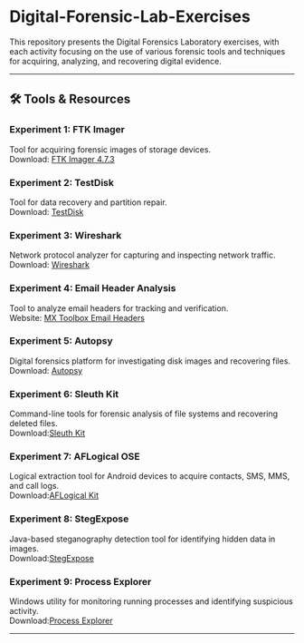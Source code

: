 # Digital-Forensic-Lab-Exercises

This repository presents the Digital Forensics Laboratory exercises, with each activity focusing on the use of various forensic tools and techniques for acquiring, analyzing, and recovering digital evidence.

---

## 🛠️ Tools & Resources

### Experiment 1: FTK Imager
Tool for acquiring forensic images of storage devices.  
Download: [FTK Imager 4.7.3](https://www.exterro.com/ftk-product-downloads/ftk-imager-4-7-3-81)

### Experiment 2: TestDisk
Tool for data recovery and partition repair.  
Download: [TestDisk](https://www.cgsecurity.org/wiki/Download_TestDisk)

### Experiment 3: Wireshark
Network protocol analyzer for capturing and inspecting network traffic.  
Download: [Wireshark](https://www.wireshark.org/download.html)

### Experiment 4: Email Header Analysis
Tool to analyze email headers for tracking and verification.  
Website: [MX Toolbox Email Headers](https://mxtoolbox.com/EmailHeaders.aspx)

### Experiment 5: Autopsy
Digital forensics platform for investigating disk images and recovering files.  
Download: [Autopsy](https://www.autopsy.com/download/)

### Experiment 6: Sleuth Kit
Command-line tools for forensic analysis of file systems and recovering deleted files.  
Download:[Sleuth Kit](https://sleuthkit.org/sleuthkit/download.php)

### Experiment 7: AFLogical OSE
Logical extraction tool for Android devices to acquire contacts, SMS, MMS, and call logs.  
Download:[AFLogical Kit](https://github.com/nowsecure/android-forensics)

### Experiment 8: StegExpose
Java-based steganography detection tool for identifying hidden data in images.  
Download:[StegExpose](https://github.com/b3dk7/StegExpose)

### Experiment 9: Process Explorer
Windows utility for monitoring running processes and identifying suspicious activity.  
Download:[Process Explorer](https://learn.microsoft.com/en-us/sysinternals/downloads/process-explorer)

---
